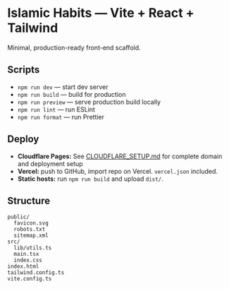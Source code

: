 # Islamic Habits — Vite + React + Tailwind

Minimal, production-ready front-end scaffold.

## Scripts

- `npm run dev` — start dev server
- `npm run build` — build for production
- `npm run preview` — serve production build locally
- `npm run lint` — run ESLint
- `npm run format` — run Prettier

## Deploy

- **Cloudflare Pages:** See [CLOUDFLARE_SETUP.md](./CLOUDFLARE_SETUP.md) for complete domain and deployment setup
- **Vercel:** push to GitHub, import repo on Vercel. `vercel.json` included.
- **Static hosts:** run `npm run build` and upload `dist/`.

## Structure

```
public/
  favicon.svg
  robots.txt
  sitemap.xml
src/
  lib/utils.ts
  main.tsx
  index.css
index.html
tailwind.config.ts
vite.config.ts
```

